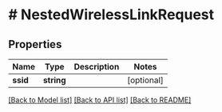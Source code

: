 # # NestedWirelessLinkRequest

## Properties

Name | Type | Description | Notes
------------ | ------------- | ------------- | -------------
**ssid** | **string** |  | [optional]

[[Back to Model list]](../../README.md#models) [[Back to API list]](../../README.md#endpoints) [[Back to README]](../../README.md)
